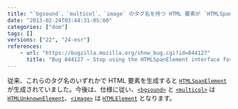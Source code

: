 ```yaml
---
title: "`bgsound`、`multicol`、`image` のタグ名を持つ HTML 要素が `HTMLSpanElement` インターフェイスを使用しなくなりました"
date: "2013-02-24T03:44:31-05:00"
categories: ["dom"]
tags: []
versions: ["22", "24-esr"]
references:
    - url: "https://bugzilla.mozilla.org/show_bug.cgi?id=844127"
      title: "Bug 844127 – Stop using the HTMLSpanElement interface for bgsound, multicol, image"
---
```

従来、これらのタグ名のいずれかで HTML 要素を生成すると [`HTMLSpanElement`](https://developer.mozilla.org/docs/Web/API/HTMLSpanElement) が生成されていました。今後は、仕様に従い、[`<bgsound>`](https://developer.mozilla.org/docs/Web/HTML/Element/bgsound) と [`<multicol>`](https://developer.mozilla.org/docs/Web/HTML/Element/multicol) は [`HTMLUnknownElement`](https://developer.mozilla.org/docs/Web/API/HTMLUnknownElement)、[`<image>`](https://developer.mozilla.org/docs/Web/HTML/Element/image) は [`HTMLElement`](https://developer.mozilla.org/docs/Web/API/HTMLElement) となります。
